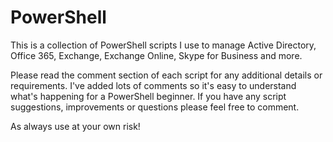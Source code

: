 # PowerShell
This is a collection of PowerShell scripts I use to manage Active Directory, Office 365, Exchange, Exchange Online, Skype for Business and more.

Please read the comment section of each script for any additional details or requirements. I've added lots of comments so it's easy to understand what's happening for a PowerShell beginner. If you have any script suggestions, improvements or questions please feel free to comment.

As always use at your own risk!
